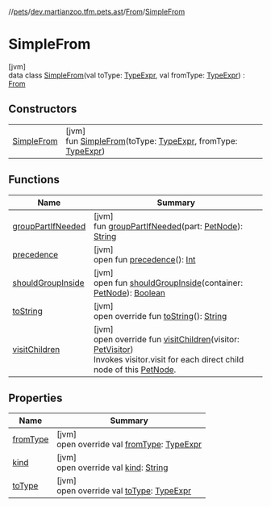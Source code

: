 //[pets](../../../../index.md)/[dev.martianzoo.tfm.pets.ast](../../index.md)/[From](../index.md)/[SimpleFrom](index.md)

# SimpleFrom

[jvm]\
data class [SimpleFrom](index.md)(val toType: [TypeExpr](../../-type-expr/index.md), val fromType: [TypeExpr](../../-type-expr/index.md)) : [From](../index.md)

## Constructors

| | |
|---|---|
| [SimpleFrom](-simple-from.md) | [jvm]<br>fun [SimpleFrom](-simple-from.md)(toType: [TypeExpr](../../-type-expr/index.md), fromType: [TypeExpr](../../-type-expr/index.md)) |

## Functions

| Name | Summary |
|---|---|
| [groupPartIfNeeded](../../-pet-node/group-part-if-needed.md) | [jvm]<br>fun [groupPartIfNeeded](../../-pet-node/group-part-if-needed.md)(part: [PetNode](../../-pet-node/index.md)): [String](https://kotlinlang.org/api/latest/jvm/stdlib/kotlin/-string/index.html) |
| [precedence](../../-pet-node/precedence.md) | [jvm]<br>open fun [precedence](../../-pet-node/precedence.md)(): [Int](https://kotlinlang.org/api/latest/jvm/stdlib/kotlin/-int/index.html) |
| [shouldGroupInside](../../-pet-node/should-group-inside.md) | [jvm]<br>open fun [shouldGroupInside](../../-pet-node/should-group-inside.md)(container: [PetNode](../../-pet-node/index.md)): [Boolean](https://kotlinlang.org/api/latest/jvm/stdlib/kotlin/-boolean/index.html) |
| [toString](to-string.md) | [jvm]<br>open override fun [toString](to-string.md)(): [String](https://kotlinlang.org/api/latest/jvm/stdlib/kotlin/-string/index.html) |
| [visitChildren](visit-children.md) | [jvm]<br>open override fun [visitChildren](visit-children.md)(visitor: [PetVisitor](../../../dev.martianzoo.tfm.pets/-pet-visitor/index.md))<br>Invokes visitor.visit for each direct child node of this [PetNode](../../-pet-node/index.md). |

## Properties

| Name | Summary |
|---|---|
| [fromType](from-type.md) | [jvm]<br>open override val [fromType](from-type.md): [TypeExpr](../../-type-expr/index.md) |
| [kind](../kind.md) | [jvm]<br>open override val [kind](../kind.md): [String](https://kotlinlang.org/api/latest/jvm/stdlib/kotlin/-string/index.html) |
| [toType](to-type.md) | [jvm]<br>open override val [toType](to-type.md): [TypeExpr](../../-type-expr/index.md) |
